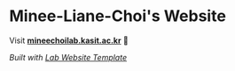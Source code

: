 
# Minee-Liane-Choi's Website

Visit **[mineechoilab.kasit.ac.kr](http://mineechoilab.kasit.ac.kr)** 🚀

_Built with [Lab Website Template](https://greene-lab.gitbook.io/lab-website-template-docs)_

